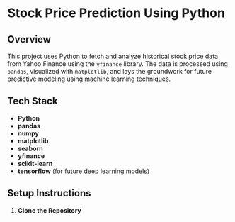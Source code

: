 # Stock Price Prediction Using Python

## Overview
This project uses Python to fetch and analyze historical stock price data from Yahoo Finance using the `yfinance` library. The data is processed using `pandas`, visualized with `matplotlib`, and lays the groundwork for future predictive modeling using machine learning techniques.

## Tech Stack
- **Python**
- **pandas**
- **numpy**
- **matplotlib**
- **seaborn**
- **yfinance**
- **scikit-learn**
- **tensorflow** (for future deep learning models)

## Setup Instructions

1. **Clone the Repository**
